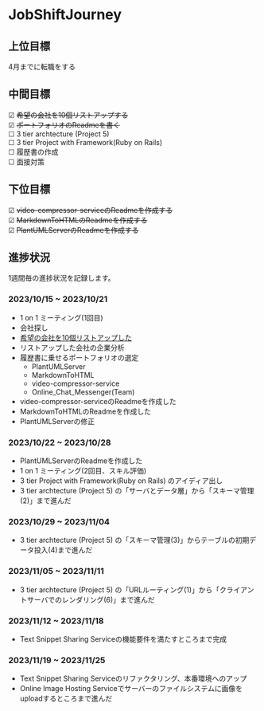 # JobShiftJourney

## 上位目標
4月までに転職をする  

## 中間目標
☑ ~~希望の会社を10個リストアップする~~  
☑ ~~ポートフォリオのReadmeを書く~~  
☐ 3 tier archtecture (Project 5)  
☐ 3 tier Project with Framework(Ruby on Rails)  
☐ 履歴書の作成  
☐ 面接対策


## 下位目標
☑ ~~video-compressor-serviceのReadmeを作成する~~  
☑ ~~MarkdownToHTMLのReadmeを作成する~~   
☑ ~~PlantUMLServerのReadmeを作成する~~　

## 進捗状況
1週間毎の進捗状況を記録します。  

### 2023/10/15 ~ 2023/10/21
- 1 on 1 ミーティング(1回目)
- 会社探し
- [希望の会社を10個リストアップした](https://github.com/AkinoJoey/JobShiftJourney/blob/main/TopPicks_Companies.md)
- リストアップした会社の企業分析
- 履歴書に乗せるポートフォリオの選定
  - PlantUMLServer
  - MarkdownToHTML
  - video-compressor-service
  - Online_Chat_Messenger(Team)
- video-compressor-serviceのReadmeを作成した
- MarkdownToHTMLのReadmeを作成した
- PlantUMLServerの修正

### 2023/10/22 ~ 2023/10/28
- PlantUMLServerのReadmeを作成した
- 1 on 1 ミーティング(2回目、スキル評価)
- 3 tier Project with Framework(Ruby on Rails) のアイディア出し
- 3 tier archtecture (Project 5)  の「サーバとデータ層」から「スキーマ管理(2)」まで進んだ

### 2023/10/29 ~ 2023/11/04
- 3 tier archtecture (Project 5)  の「スキーマ管理(3)」からテーブルの初期データ投入(4)まで進んだ

### 2023/11/05 ~ 2023/11/11
- 3 tier archtecture (Project 5)  の「URLルーティング(1)」から「クライアントサーバでのレンダリング(6)」まで進んだ

### 2023/11/12 ~ 2023/11/18
- Text Snippet Sharing Serviceの機能要件を満たすところまで完成
  
### 2023/11/19 ~ 2023/11/25
- Text Snippet Sharing Serviceのリファクタリング、本番環境へのアップ
- Online Image Hosting Serviceでサーバーのファイルシステムに画像をuploadするところまで進んだ
